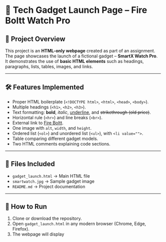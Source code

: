 # 📱 Tech Gadget Launch Page – Fire Boltt Watch Pro

## 📌 Project Overview
This project is an **HTML-only webpage** created as part of an assignment.  
The page showcases the launch of a fictional gadget – **SmartX Watch Pro**.  
It demonstrates the use of **basic HTML elements** such as headings, paragraphs, lists, tables, images, and links.  

---

## 🛠 Features Implemented
- Proper HTML boilerplate (`<!DOCTYPE html>`, `<html>`, `<head>`, `<body>`).  
- Multiple headings (`<h1>`, `<h2>`, `<h3>`).  
- Text formatting: **bold**, *italic*, <u>underline</u>, and ~~strikethrough (old price)~~.  
- Horizontal rule (`<hr>`) and line breaks (`<br>`).  
- External link to [Fire Boltt](https://www.firebolt.com/).  
- One image with `alt`, `width`, and `height`.  
- Ordered list (`<ol>`) and unordered list (`<ul>`), with `<li value="">`.  
- Table comparing different gadget models.  
- Two HTML comments explaining code sections.  

---

## 📂 Files Included
- `gadget_launch.html` → Main HTML file  
- `smartwatch.jpg` → Sample gadget image  
- `README.md` → Project documentation  

---

## 🚀 How to Run
1. Clone or download the repository.  
2. Open `gadget_launch.html` in any modern browser (Chrome, Edge, Firefox).  
3. The webpage will display
